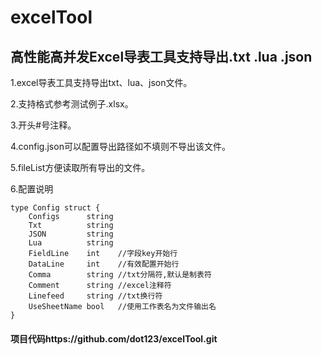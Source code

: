 # excelTool

## 高性能高并发Excel导表工具支持导出.txt .lua .json

1.excel导表工具支持导出txt、lua、json文件。

2.支持格式参考测试例子.xlsx。

3.开头#号注释。

4.config.json可以配置导出路径如不填则不导出该文件。

5.fileList方便读取所有导出的文件。

6.配置说明

```
type Config struct {
	Configs      string
	Txt          string
	JSON         string
	Lua          string
	FieldLine    int    //字段key开始行
	DataLine     int    //有效配置开始行
	Comma        string //txt分隔符,默认是制表符
	Comment      string //excel注释符
	Linefeed     string //txt换行符
	UseSheetName bool   //使用工作表名为文件输出名
}
```

#### 项目代码https://github.com/dot123/excelTool.git
